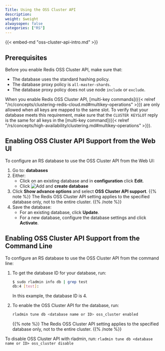 ```yaml
---
Title: Using the OSS Cluster API
description:
weight: $weight
alwaysopen: false
categories: ["RS"]
---
```

{{< embed-md "oss-cluster-api-intro.md"  >}}

## Prerequisites

Before you enable Redis OSS Cluster API, make sure that:

- The database uses the standard hashing policy.
- The database proxy policy is `all-master-shards`.
- The database proxy policy does not use node `include` or `exclude`.

When you enable Redis OSS Cluster API,
[multi-key commands]({{< relref "/rc/concepts/clustering-redis-cloud.md#multikey-operations" >}}) are only allowed when all keys are mapped to the same slot.
To verify that your database meets this requirement, make sure that the `CLUSTER KEYSLOT` reply is the same for all keys in the [multi-key command]({{< relref "/rs/concepts/high-availability/clustering.md#multikey-operations" >}}).

## Enabling OSS Cluster API Support from the Web UI

To configure an RS database to use the OSS Cluster API from the Web UI:

1. Go to: **databases**
1. Either:
    - Click on an existing database and in **configuration** click **Edit**.
    - Click ![Add](/images/rs/icon_add.png#no-click "Add") and **create database**
1. Click **Show advance options** and select **OSS Cluster API support**.
    {{% note %}}
The Redis OSS Cluster API setting applies to the specified database only, not to the entire cluster.
    {{% /note %}}
1. Save the database:
    - For an existing database, click **Update**.
    - For a new database, configure the database settings and click **Activate**.

## Enabling OSS Cluster API Support from the Command Line

To configure an RS database to use the OSS Cluster API from the command line:

1. To get the database ID for your database, run:

    ```sh
    $ sudo rladmin info db | grep test
    db:4 [test]:
    ```

    In this example, the database ID is 4.

1. To enable the OSS Cluster API for the database, run:

    ```sh
    rladmin tune db <database name or ID> oss_cluster enabled
    ```
    {{% note %}}
The Redis OSS Cluster API setting applies to the specified database only, not to the entire cluster.
    {{% /note %}}

To disable OSS Cluster API with rladmin, run: `rladmin tune db <database name or ID> oss_cluster disable`
